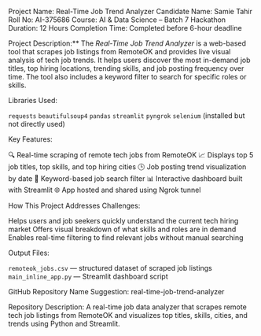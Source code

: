 Project Name: Real-Time Job Trend Analyzer
Candidate Name: Samie Tahir
Roll No: AI-375686
Course: AI & Data Science – Batch 7
Hackathon Duration: 12 Hours
Completion Time: Completed before 6-hour deadline


Project Description:**
The *Real-Time Job Trend Analyzer* is a web-based tool that scrapes job listings from RemoteOK and provides live visual analysis of tech job trends. It helps users discover the most in-demand job titles, top hiring locations, trending skills, and job posting frequency over time. The tool also includes a keyword filter to search for specific roles or skills.


Libraries Used:

 `requests`
 `beautifulsoup4`
 `pandas`
 `streamlit`
 `pyngrok`
 `selenium` (installed but not directly used)

Key Features:

🔍 Real-time scraping of remote tech jobs from RemoteOK
📈 Displays top 5 job titles, top skills, and top hiring cities
🕒 Job posting trend visualization by date
🔎 Keyword-based job search filter
📊 Interactive dashboard built with Streamlit
🌐 App hosted and shared using Ngrok tunnel

How This Project Addresses Challenges:

Helps users and job seekers quickly understand the current tech hiring market
Offers visual breakdown of what skills and roles are in demand
Enables real-time filtering to find relevant jobs without manual searching


Output Files:

 `remoteok_jobs.csv` — structured dataset of scraped job listings
 `main_inline_app.py` — Streamlit dashboard script

GitHub Repository Name Suggestion:
real-time-job-trend-analyzer

Repository Description:
A real-time job data analyzer that scrapes remote tech job listings from RemoteOK and visualizes top titles, skills, cities, and trends using Python and Streamlit.


